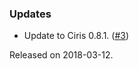 ### Updates
- Update to Ciris 0.8.1. ([#3][#3])

[#3]: https://github.com/ovotech/ciris-kubernetes/pull/3

Released on 2018-03-12.
